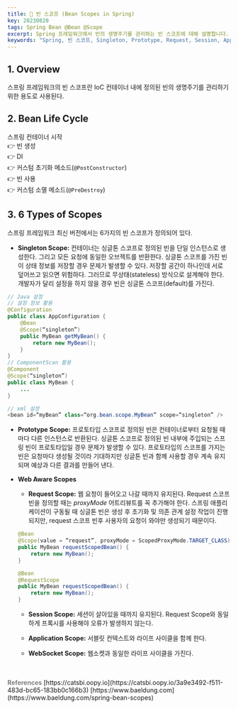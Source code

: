 ```yaml
---
title: 🫘 빈 스코프 (Bean Scopes in Spring)
key: 20230820
tags: Spring Bean @Bean @Scope
excerpt: Spring 프레임워크에서 빈의 생명주기를 관리하는 빈 스코프에 대해 설명합니다. 싱글톤, 프로토타입, 요청, 세션, 애플리케이션, 웹소켓 스코프의 차이점과 사용 방법을 다룹니다. 
keywords: "Spring, 빈 스코프, Singleton, Prototype, Request, Session, Application, WebSocket, IoC 컨테이너, 빈 생명주기"
---
```


## 1. Overview

스프링 프레임워크의 빈 스코프란 IoC 컨테이너 내에 정의된 빈의 생명주기를 관리하기 위한 용도로 사용된다.

## 2. Bean Life Cycle

스프링 컨테이너 시작   
👉 빈 생성   
👉 DI   
👉 커스텀 초기화 메소드(`@PostConstructor`)    
👉 빈 사용   
👉 커스텀 소멸 메소드(`@PreDestroy`)

## 3. 6 Types of Scopes

스프링 프레임워크 최신 버전에서는 6가지의 빈 스코프가 정의되어 있다.

* **Singleton Scope:** 컨테이너는 싱글톤 스코프로 정의된 빈을 단일 인스턴스로 생성한다. 그리고 모든 요청에 동일한 오브젝트를 반환한다. 싱글톤 스코프를 가진 빈이 상태 정보를 저장할 경우 문제가 발생할 수 있다. 저장할 공간이 하나인데 서로 덮어쓰고 읽으면 위험하다. 그러므로 무상태(stateless) 방식으로 설계해야 한다. 개발자가 달리 설정을 하지 않을 경우 빈은 싱글톤 스코프(default)를 가진다.

```java
// Java 설정
// 설정 정보 활용
@Configuration
public class AppConfiguration {
    @Bean
    @Scope(“singleton”)
    public MyBean getMyBean() {
        return new MyBean();
    }
}
// ComponentScan 활용
@Component
@Scope(“singleton”)
public class MyBean {
    ...
}

// xml 설정
<bean id=“myBean” class=“org.bean.scope.MyBean” scope=“singleton” />
```

* **Prototype Scope:** 프로토타입 스코프로 정의된 빈은 컨테이너로부터 요청될 때마다 다른 인스턴스로 반환된다. 싱글톤 스코프로 정의된 빈 내부에 주입되는 스프링 빈이 프로토타입일 경우 문제가 발생할 수 있다. 프로토타입의 스코프를 가지는 빈은 요청마다 생성될 것이라 기대하지만 싱글톤 빈과 함께 사용할 경우 계속 유지되며 예상과 다른 결과를 만들어 낸다.

* **Web Aware Scopes**

    - **Request Scope:** 웹 요청이 들어오고 나갈 때까지 유지된다. Request 스코프 빈을 정의할 때는 *proxyMode* 어트리뷰트를 꼭 추가해야 한다. 스프링 애플리케이션이 구동될 때 싱글톤 빈은 생성 후 초기화 및 의존 관계 설정 작업이 진행되지만, request 스코프 빈후 사용자의 요청이 와야만 생성되기 때문이다.

    ```java
    @Bean
    @Scope(value = “request”, proxyMode = ScopedProxyMode.TARGET_CLASS)
    public MyBean requestScopedBean() {
        return new MyBean();
    }

    @Bean
    @RequestScope
    public MyBean requestScopedBean() {
        return new MyBean();
    }
    ```

    - **Session Scope:** 세션이 살아있을 때까지 유지된다. Request Scope와 동일하게 프록시를 사용해야 오류가 발생하지 않는다.

    - **Application Scope:** 서블릿 컨텍스트와 라이프 사이클을 함께 한다.

    - **WebSocket Scope:** 웹소켓과 동일한 라이프 사이클을 가진다.

<br>
<br>
<span style="color: grey; font-weight: 700;">References</span>   
[https://catsbi.oopy.io](https://catsbi.oopy.io/3a9e3492-f511-483d-bc65-183bb0c166b3)   
[https://www.baeldung.com](https://www.baeldung.com/spring-bean-scopes)